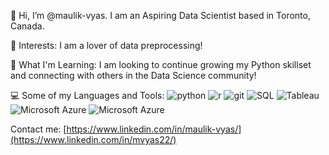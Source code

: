 <!-- ## Hi there 👋 -->

<!--
**maulik-vyas/maulik-vyas** is a ✨ _special_ ✨ repository because its `README.md` (this file) appears on your GitHub profile.

Here are some ideas to get you started:

- 🔭 I’m currently working on ...
- 🌱 I’m currently learning ...
- 👯 I’m looking to collaborate on ...
- 🤔 I’m looking for help with ...
- 💬 Ask me about ...
- 📫 How to reach me: ...
- 😄 Pronouns: ...
- ⚡ Fun fact: ...
-->

👋 Hi, I’m @maulik-vyas. I am an Aspiring Data Scientist based in Toronto, Canada.

👀 Interests: I am a lover of data preprocessing!

🌱 What I'm Learning: I am looking to continue growing my Python skillset and connecting with others in the Data Science community!

💻 Some of my Languages and Tools: 
![python](https://img.shields.io/badge/Python-000000?style=for-the-badge&logo=Pythonb&logoColor=green)
![r](https://img.shields.io/badge/R-000000?style=for-the-badge&logo=R&logoColor=white)
![git](https://img.shields.io/badge/Git-000000?style=for-the-badge&logo=Git&logoColor=white)
![SQL](https://img.shields.io/badge/SQL-000000?style=for-the-badge&logo=SQL&logoColor=blue)
![Tableau](https://img.shields.io/badge/Tableau-000000?style=for-the-badge&logo=Tableau&logoColor=purple)
![Microsoft Azure](https://img.shields.io/badge/microsoft%20azure-0089D6?style=for-the-badge&logo=microsoft-azure&logoColor=white)
![Microsoft Azure](https://img.shields.io/badge/microsoft%20azure-000000?style=for-the-badge&logo=microsoft-azure&logoColor=white)

 Contact me: [https://www.linkedin.com/in/maulik-vyas/](https://www.linkedin.com/in/mvyas22/)
